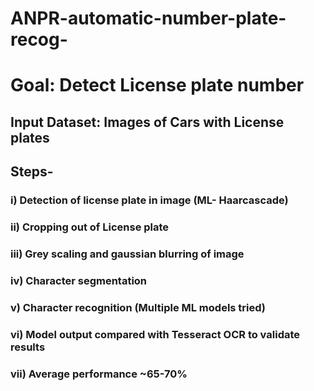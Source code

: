 # ANPR-automatic-number-plate-recog-

# Goal: Detect License plate number

## Input Dataset: Images of Cars with License plates

## Steps-

### i) Detection of license plate in image (ML- Haarcascade)
### ii) Cropping out of License plate
### iii) Grey scaling and gaussian blurring of image
### iv) Character segmentation
### v) Character recognition (Multiple ML models tried)
### vi) Model output compared with Tesseract OCR to validate results
### vii) Average performance ~65-70%
